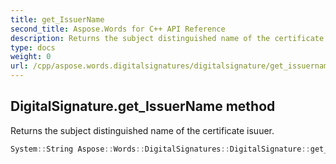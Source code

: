 ```yaml
---
title: get_IssuerName
second_title: Aspose.Words for C++ API Reference
description: Returns the subject distinguished name of the certificate isuuer. 
type: docs
weight: 0
url: /cpp/aspose.words.digitalsignatures/digitalsignature/get_issuername/
---
```

## DigitalSignature.get_IssuerName method


Returns the subject distinguished name of the certificate isuuer.

```cpp
System::String Aspose::Words::DigitalSignatures::DigitalSignature::get_IssuerName()
```

